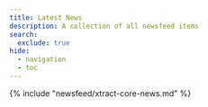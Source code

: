 ```yaml
---
title: Latest News
description: A collection of all newsfeed items
search:
  exclude: true
hide:
  - navigation
  - toc
---
```


{% include "newsfeed/xtract-core-news.md" %}

### 